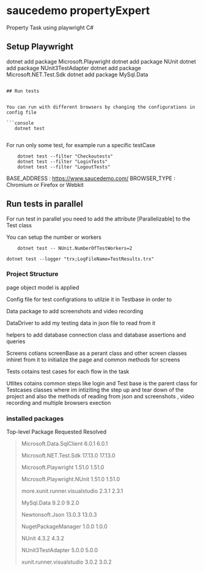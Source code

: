 # saucedemo propertyExpert

Property Task using playwright C#
## Setup Playwright


dotnet add package Microsoft.Playwright
dotnet add package NUnit
dotnet add package NUnit3TestAdapter
dotnet add package Microsoft.NET.Test.Sdk
dotnet add package MySql.Data

 ```

## Run tests


You can run with different browsers by changing the configurations in config file

```console
    dotnet test 


```

For run only some test, for example run a specific testCase

```console
    dotnet test --filter "Checkoutests"
    dotnet test --filter "LoginTests"
    dotnet test --filter "LogoutTests"

```

BASE_ADDRESS : https://www.saucedemo.com/
BROWSER_TYPE : Chromium or Firefox or Webkit



## Run tests in parallel

For run test in parallel you need to add the attribute [Parallelizable] to the Test class

You can setup the number or workers

```console
    dotnet test -- NUnit.NumberOfTestWorkers=2
```
``` generate Test Reports
dotnet test --logger "trx;LogFileName=TestResults.trx"
```
### Project Structure

page object model is applied

Config file for test configrations to utilzie it in Testbase in order to

Data package to add screenshots and video recording

DataDriver to add my testing data in json file to read from it

helpers to add database connection class and database assertions and queries

Screens cotians screenBase as a perant class and other screen classes inhiret from it  to initialize the page and common methods for screens

Tests cotains test cases for each flow in the task

Utlites cotains common steps like login and Test base is the parent class for Testcases classes where im intiziting the step up and tear down of the project and also the methods of reading from json and screenshots , video recording and multiple browsers exection



### installed packages

Top-level Package                     Requested   Resolved
> Microsoft.Data.SqlClient            6.0.1       6.0.1 
> 
> Microsoft.NET.Test.Sdk              17.13.0     17.13.0
> 
> Microsoft.Playwright                1.51.0      1.51.0
> 
> Microsoft.Playwright.NUnit          1.51.0      1.51.0
> 
> more.xunit.runner.visualstudio      2.3.1       2.3.1
> 
> MySql.Data                          9.2.0       9.2.0
> 
> Newtonsoft.Json                     13.0.3      13.0.3
> 
> NugetPackageManager                 1.0.0       1.0.0
> 
> NUnit                               4.3.2       4.3.2
> 
> NUnit3TestAdapter                   5.0.0       5.0.0
> 
> xunit.runner.visualstudio           3.0.2       3.0.2

